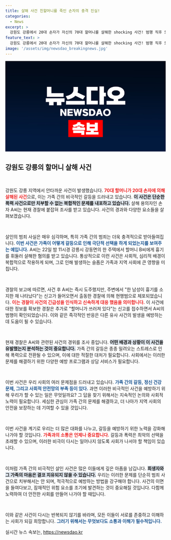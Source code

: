 ```yaml
---
title: 살해 사건 친할머니를 죽인 손자의 충격 진실!
categories:
  - News
excerpt: >
  강원도 강릉에서 20대 손자가 자신의 70대 할머니를 살해한 shocking 사건! 범행 직후 도망쳤던 A씨는 경찰에 현행범으로 붙잡혔습니다. 사건의 전말은 무엇일까요?
feature_text: >
  강원도 강릉에서 20대 손자가 자신의 70대 할머니를 살해한 shocking 사건! 범행 직후 도망쳤던 A씨는 경찰에 현행범으로 붙잡혔습니다. 사건의 전말은 무엇일까요?
image: '/assets/img/newsdao_breakingnews.jpg'
---
```


<p><img src="/assets/img/newsdao_breakingnews.jpg" alt="implanttips 속보" /></p>

<h2 data-ke-size="size26">강원도 강릉의 할머니 살해 사건</h2>

<p data-ke-size="size16">&nbsp;</p>

<p>강원도 강릉 지역에서 안타까운 사건이 발생했습니다. <b><span style="color: #ee2323;">70대 할머니가 20대 손자에 의해 살해된 사건</span></b>으로, 이는 가족 간의 비극적인 갈등을 드러내고 있습니다. <b><span style="background-color: #21538527;">이 사건은 단순한 폭력 사건으로만 치부할 수 없는 복합적인 문제를 내포하고 있습니다.</span></b> 살해 용의자인 손자 A씨는 현재 경찰에 붙잡혀 조사를 받고 있습니다. 사건의 경과와 다양한 요소들을 살펴보겠습니다.</p>

<p data-ke-size="size16">&nbsp;</p>

<p>살인의 범죄 사실은 매우 심각하며, 특히 가족 간의 범죄는 더욱 충격적으로 받아들여집니다. <b><span style="color: #1a5490;">이번 사건은 가족이 어떻게 갈등으로 인해 극단적 선택을 하게 되었는지를 보여주는 예입니다.</span></b> A씨는 22일 밤 11시경 강릉시 강동면의 한 주택에서 할머니 B씨에게 흉기를 휘둘러 살해한 혐의를 받고 있습니다. 통상적으로 이런 사건은 사회적, 심리적 배경이 복합적으로 작용하게 되며, 그로 인해 발생하는 슬픔은 가족과 지역 사회에 큰 영향을 미칩니다.</p>

<p data-ke-size="size16">&nbsp;</p>

<p>경찰의 보고에 따르면, 사건 후 A씨는 즉시 도주했지만, 주변에서 "한 남성이 흉기를 소지한 채 나타났다"는 신고가 들어오면서 출동한 경찰에 의해 현행범으로 체포되었습니다. <b><span style="color: #ee2323;">이는 경찰이 사건의 긴급성을 인식하고 신속하게 대응 했음을 의미합니다.</span></b> 이 사건에 대한 정보를 확보한 경찰은 추가로 "할머니가 쓰러져 있다"는 신고를 접수하면서 A씨의 범행이 확인되었습니다. 이와 같은 즉각적인 반응은 다른 유사 사건의 발생을 예방하는 데 도움이 될 수 있습니다.</p>

<p data-ke-size="size16">&nbsp;</p>

<p>현재 경찰은 A씨와 관련된 사건의 경위를 조사 중입니다. <b><span style="background-color: #21538527;">어떤 배경과 상황이 이 사건을 유발했는지 분석하는 것이 중요합니다.</span></b> 가족 간의 갈등은 종종 밀려오는 스트레스로 인해 폭력으로 전환될 수 있으며, 이에 대한 적절한 대처가 필요합니다. 사회에서는 이러한 문제를 해결하기 위한 다양한 예방 프로그램과 상담 서비스가 필요합니다.</p>

<p data-ke-size="size16">&nbsp;</p>

<p>이번 사건은 우리 사회의 여러 문제점을 드러내고 있습니다. <b><span style="color: #1a5490;">가족 간의 갈등, 정신 건강 문제, 그리고 사회적 안전망의 부족 등이 있다.</span></b> 과연 이러한 비극적인 사건을 예방하기 위해 우리가 할 수 있는 일은 무엇일까요? 그 답을 찾기 위해서는 지속적인 논의와 사회적 노력이 필요합니다. 세심한 관심이 가족 간의 문제를 해결하고, 더 나아가 지역 사회의 안전을 보장하는 데 기여할 수 있을 것입니다. </p>

<p data-ke-size="size16">&nbsp;</p>

<p>이번 사건을 계기로 우리는 더 많은 대화를 나누고, 갈등을 예방하기 위한 노력을 강화해 나가야 할 것입니다. <b><span style="color: #ee2323;">가족과의 소통은 언제나 중요합니다.</span></b> 갈등과 폭력은 최악의 선택을 초래할 수 있으며, 이러한 비극이 다시는 일어나지 않도록 사회가 나서야 할 책임이 있습니다. </p>

<p data-ke-size="size16">&nbsp;</p>

<p>이처럼 가족 간의 비극적인 살인 사건은 많은 이들에게 깊은 아픔을 남깁니다. <b><span style="background-color: #21538527;">희생자와 그 가족의 마음은 결코 치유되지 않을 수 있습니다.</span></b> 우리는 이러한 문제를 단순히 범죄 사건으로 치부해서는 안 되며, 적극적으로 예방하는 방법을 강구해야 합니다. 사건의 이면을 들여다보고, 잠재적인 위험 요소를 조기에 발견하는 것이 중요해질 것입니다. 다함께 노력하여 더 안전한 사회를 만들어 나가야 할 때입니다. </p>

<p data-ke-size="size16">&nbsp;</p>

<p>이와 같은 사건이 다시는 반복되지 않기를 바라며, 모든 이들이 서로를 존중하고 이해하는 사회가 되길 희망합니다. <b><span style="color: #1a5490;">그러기 위해서는 무엇보다도 소통과 이해가 필수적입니다.</span></b></p>
실시간 뉴스 속보는, <a href="https://newsdao.kr" rel="dofollow">https://newsdao.kr</a>


